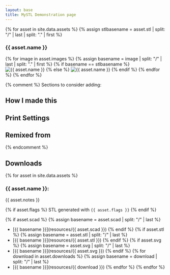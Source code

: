 ```yaml
---
layout: base
title: MySTL Demonstration page
---
```




{% for asset in site.data.assets %}
  {% assign stlbasename = asset.stl | split: "/" | last | split: "." | first %}
### {{ asset.name }}
  {% for image in asset.images %}
  {% assign basename = image | split: "/" | last | split: "." | first %}
  {% if basename == stlbasename %}
<img src="{{ relative }}resources/{{ image }}" title="{{ asset.name }}" data-stl="{{ relative }}resources/{{ asset.stl }}">
  {% else %}
<img src="{{ relative }}resources/{{ image }}" title="{{ asset.name }}">
  {% endif %}
  {% endfor %}
{% endfor %}

{% comment %}
Sections to consider adding:
## How I made this
## Print Settings
## Remixed from
{% endcomment %}

## Downloads

{% for asset in site.data.assets %}
### {{ asset.name }}:

{{ asset.notes }}

{% if asset.flags %} 
STL generated with `{{ asset.flags }}`
{% endif %}

{% if asset.scad %}
{% assign basename = asset.scad | split: "/" | last %}
  - [{{ basename }}](resources/{{ asset.scad }})
{% endif %}
{% if asset.stl %} 
  {% assign basename = asset.stl | split: "/" | last %}
  - [{{ basename }}](resources/{{ asset.stl }})
  {% endif %}
{% if asset.svg %} 
  {% assign basename = asset.svg | split: "/" | last %}
  - [{{ basename }}](resources/{{ asset.svg }})
  {% endif %}
{% for download in asset.downloads %}
  {% assign basename = download | split: "/" | last %}
  - [{{ basename }}](resources/{{ download }})
{% endfor %}
{% endfor %}


